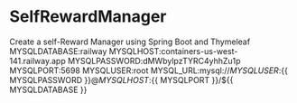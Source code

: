 # SelfRewardManager
Create a self-Reward Manager using Spring Boot and Thymeleaf
MYSQLDATABASE:railway
MYSQLHOST:containers-us-west-141.railway.app
MYSQLPASSWORD:dMWbylpzTYRC4yhhZu1p
MYSQLPORT:5698
MYSQLUSER:root
MYSQL_URL:mysql://${{ MYSQLUSER }}:${{ MYSQLPASSWORD }}@${{ MYSQLHOST }}:${{ MYSQLPORT }}/${{ MYSQLDATABASE }}
